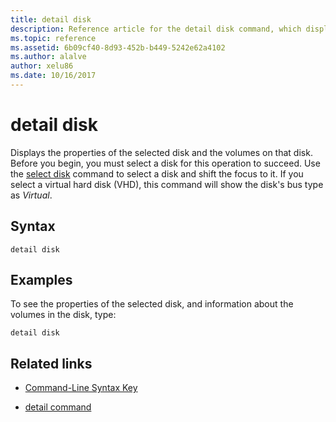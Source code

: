 ```yaml
---
title: detail disk
description: Reference article for the detail disk command, which displays the properties of the selected disk and the volumes on that disk.
ms.topic: reference
ms.assetid: 6b09cf40-8d93-452b-b449-5242e62a4102
ms.author: alalve
author: xelu86
ms.date: 10/16/2017
---
```


# detail disk

Displays the properties of the selected disk and the volumes on that disk. Before you begin, you must select a disk for this operation to succeed. Use the [select disk](select-disk.md) command to select a disk and shift the focus to it. If you select a virtual hard disk (VHD), this command will show the disk's bus type as *Virtual*.

## Syntax

```
detail disk
```

## Examples

To see the properties of the selected disk, and information about the volumes in the disk, type:

```
detail disk
```

## Related links

- [Command-Line Syntax Key](command-line-syntax-key.md)

- [detail command](detail.md)
